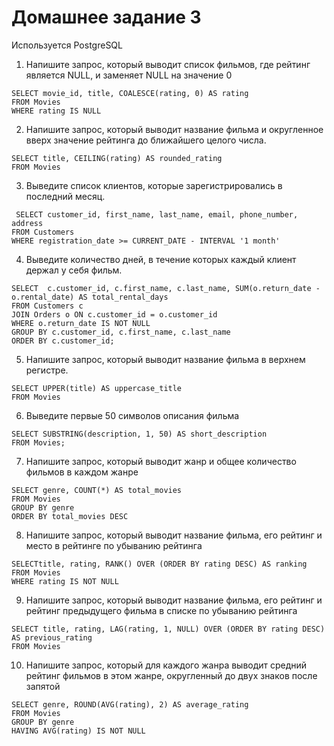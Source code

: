 # Домашнее задание 3

Используется PostgreSQL

1. Напишите запрос, который выводит список фильмов, где рейтинг является NULL, и заменяет NULL на значение 0


```
SELECT movie_id, title, COALESCE(rating, 0) AS rating
FROM Movies
WHERE rating IS NULL
```

2. Напишите запрос, который выводит название фильма и округленное вверх значение рейтинга до ближайшего целого числа.

```
SELECT title, CEILING(rating) AS rounded_rating
FROM Movies
 ```

 3. Выведите список клиентов, которые зарегистрировались в последний месяц.

```
 SELECT customer_id, first_name, last_name, email, phone_number, address
FROM Customers
WHERE registration_date >= CURRENT_DATE - INTERVAL '1 month'
```

4. Выведите количество дней, в течение которых каждый клиент держал у себя фильм.

```
SELECT  c.customer_id, c.first_name, c.last_name, SUM(o.return_date - o.rental_date) AS total_rental_days
FROM Customers c
JOIN Orders o ON c.customer_id = o.customer_id
WHERE o.return_date IS NOT NULL 
GROUP BY c.customer_id, c.first_name, c.last_name
ORDER BY c.customer_id;
```

5. Напишите запрос, который выводит название фильма в верхнем регистре.

```
SELECT UPPER(title) AS uppercase_title
FROM Movies
```

6. Выведите первые 50 символов описания фильма

```
SELECT SUBSTRING(description, 1, 50) AS short_description
FROM Movies;
```
7. Напишите запрос, который выводит жанр и общее количество фильмов в каждом жанре

```
SELECT genre, COUNT(*) AS total_movies
FROM Movies
GROUP BY genre
ORDER BY total_movies DESC
```
8. Напишите запрос, который выводит название фильма, его рейтинг и место в рейтинге по убыванию рейтинга

```
SELECTtitle, rating, RANK() OVER (ORDER BY rating DESC) AS ranking
FROM Movies
WHERE rating IS NOT NULL
```

9. Напишите запрос, который выводит название фильма, его рейтинг и рейтинг предыдущего фильма в списке по убыванию рейтинга

```
SELECT title, rating, LAG(rating, 1, NULL) OVER (ORDER BY rating DESC) AS previous_rating
FROM Movies
```

10. Напишите запрос, который для каждого жанра выводит средний рейтинг фильмов в этом жанре, округленный до двух знаков после запятой

```
SELECT genre, ROUND(AVG(rating), 2) AS average_rating
FROM Movies
GROUP BY genre
HAVING AVG(rating) IS NOT NULL
```